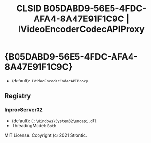 ﻿---
title: "CLSID B05DABD9-56E5-4FDC-AFA4-8A47E91F1C9C | IVideoEncoderCodecAPIProxy"
excerpt: What is COM-Object CLSID B05DABD9-56E5-4FDC-AFA4-8A47E91F1C9C?
---

# {B05DABD9-56E5-4FDC-AFA4-8A47E91F1C9C}

* (default): `IVideoEncoderCodecAPIProxy`

## Registry


### InprocServer32

* (default): `C:\Windows\System32\encapi.dll`
* ThreadingModel: `Both`

MIT License. Copyright (c) 2021 Strontic.


